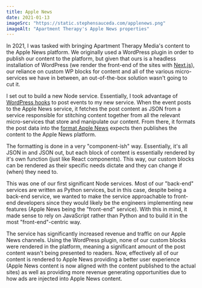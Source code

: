 ```yaml
---
title: Apple News
date: 2021-01-13
imageSrc: "https://static.stephensauceda.com/applenews.png"
imageAlt: "Apartment Therapy's Apple News properties"
---
```


In 2021, I was tasked with bringing Apartment Therapy Media's content to the Apple News platform. We originally used a WordPress plugin in order to publish our content to the platform, but given that ours is a headless installation of WordPress (we render the front-end of the sites with [Next.js](https://nextjs.org/)), our reliance on custom WP blocks for content and all of the various micro-services we have in between, an out-of-the-box solution wasn't going to cut it.

I set out to build a new Node service. Essentially, I took advantage of [WordPress hooks](https://developer.wordpress.org/plugins/hooks/) to post events to my new service. When the event posts to the Apple News service, it fetches the post content as JSON from a service responsible for stitching content together from all the relevant micro-services that store and manipulate our content. From there, it formats the post data into the [format Apple News](https://developer.apple.com/documentation/apple_news/apple_news_format) expects then publishes the content to the Apple News platform.

The formatting is done in a very "component-ish" way. Essentially, it's all JSON in and JSON out, but each block of content is essentially rendered by it's own function (just like React components). This way, our custom blocks can be rendered as their specific needs dictate and they can change if (when) they need to.

This was one of our first significant Node services. Most of our "back-end" services are written as Python services, but in this case, despite being a back-end service, we wanted to make the service approachable to front-end developers since they would likely be the engineers implementing new features (Apple News being the "front-end" service). With this in mind, it made sense to rely on JavaScript rather than Python and to build it in the most "front-end"-centric way.

The service has significantly increased revenue and traffic on our Apple News channels. Using the WordPress plugin, none of our custom blocks were rendered in the platform, meaning a significant amount of the post content wasn't being presented to readers. Now, effectively all of our content is rendered to Apple News providing a better user experience (Apple News content is now aligned with the content published to the actual sites) as well as providing more revenue generating opportunities due to how ads are injected into Apple News content.